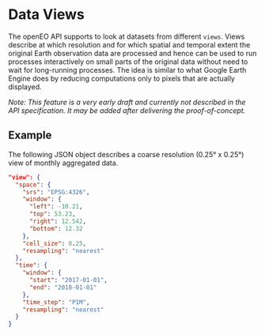 # Data Views

The openEO API supports to look at datasets from different `views`. Views describe at which resolution and for which spatial and temporal extent the original Earth observation data are processed and hence can be used to run processes interactively on small parts of the original data without need to wait for long-running processes. The idea is similar to what Google Earth Engine does by reducing computations only to pixels that are actually displayed.

*Note: This feature is a very early draft and currently not described in the API specification. It may be added after delivering the proof-of-concept.*

## Example
The following JSON object describes a coarse resolution (0.25° x 0.25°) view of monthly aggregated data. 

```json
"view": {
  "space": {
    "srs": "EPSG:4326",
    "window": {
      "left": -10.21,
      "top": 53.23,
      "right": 12.542,
      "bottom": 12.32
    },
    "cell_size": 0.25,
    "resampling": "nearest"
  },
  "time": {
    "window": {
      "start": "2017-01-01",
      "end": "2018-01-01"
    },
    "time_step": "P1M",
    "resampling": "nearest"
  }
}
```